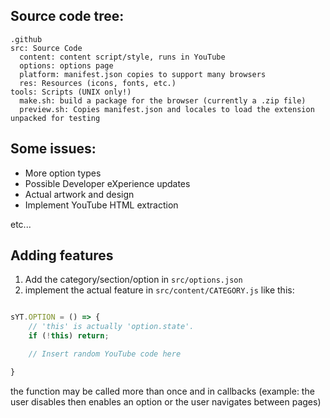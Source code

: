 ## Source code tree:
```
.github
src: Source Code
  content: content script/style, runs in YouTube
  options: options page
  platform: manifest.json copies to support many browsers
  res: Resources (icons, fonts, etc.)
tools: Scripts (UNIX only!)
  make.sh: build a package for the browser (currently a .zip file)
  preview.sh: Copies manifest.json and locales to load the extension unpacked for testing
```

## Some issues:
 - More option types
 - Possible Developer eXperience updates
 - Actual artwork and design
 - Implement YouTube HTML extraction

etc...

## Adding features
1. Add the category/section/option in `src/options.json`
2. implement the actual feature in `src/content/CATEGORY.js` like this:
```javascript

sYT.OPTION = () => {
	// 'this' is actually 'option.state'.
	if (!this) return;

	// Insert random YouTube code here

}
```
the function may be called more than once and in callbacks
    (example: the user disables then enables an option
     or the user navigates between pages)
